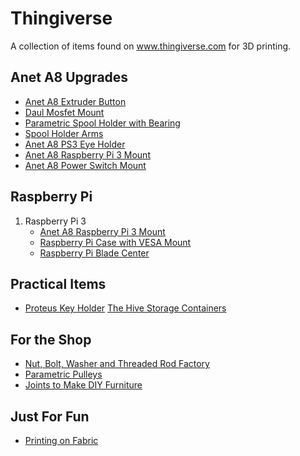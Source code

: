 # Thingiverse

A collection of items found on www.thingiverse.com for 3D printing.

## Anet A8 Upgrades

- [Anet A8 Extruder Button](https://www.thingiverse.com/thing:2182276)
- [Daul Mosfet Mount](https://www.thingiverse.com/thing:2086107)
- [Parametric Spool Holder with Bearing](https://www.thingiverse.com/thing:2579759)
- [Spool Holder Arms](https://www.thingiverse.com/thing:2162266)
- [Anet A8 PS3 Eye Holder](https://www.thingiverse.com/thing:2026324)
- [Anet A8 Raspberry Pi 3 Mount](https://www.thingiverse.com/thing:2215547)
- [Anet A8 Power Switch Mount](https://www.thingiverse.com/thing:2320216)

## Raspberry Pi

1. Raspberry Pi 3
   - [Anet A8 Raspberry Pi 3 Mount](https://www.thingiverse.com/thing:2215547)
   - [Raspberry Pi Case with VESA Mount](https://www.thingiverse.com/thing:922740)
   - [Raspberry Pi Blade Center](https://www.thingiverse.com/thing:2705742)
   
   
 ## Practical Items
 
 - [Proteus Key Holder](https://www.thingiverse.com/thing:2749745)
   [The Hive Storage Containers](https://www.thingiverse.com/thing:1743145)

## For the Shop
 - [Nut, Bolt, Washer and Threaded Rod Factory](https://www.thingiverse.com/thing:193647)
 - [Parametric Pulleys](https://www.thingiverse.com/thing:16627)
 - [Joints to Make DIY Furniture](https://www.thingiverse.com/thing:2400175)
 
 ## Just For Fun
 
 - [Printing on Fabric](https://www.thingiverse.com/thing:2787803)
